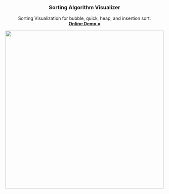<br />
<p align="center">
  <h3 align="center"> Sorting Algorithm Visualizer
 </h3>
  <p align="center">
    Sorting Visualization for bubble, quick, heap, and insertion sort.
    <br />
    <a href="https://blakley.github.io/Sort-Visualizer/"><strong>Online Demo »</strong></a>
    <br />
  </p>
</p
<br />

<p align="center">
  <img src="https://media.giphy.com/media/rEzzIIpQWFx2CPcoPd/giphy.gif" width=500>
</p>
